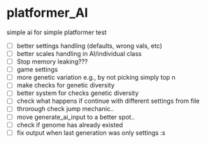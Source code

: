 
# platformer_AI

 simple ai for simple platformer test

- [ ] better settings handling (defaults, wrong vals, etc)
- [ ] better scales handling in AI/individual class
- [ ] Stop memory leaking???
- [ ] game settings
- [ ] more genetic variation e.g., by not picking simply top n
- [ ] make checks for genetic diversity
- [ ] better system for checks genetic diversity
- [ ] check what happens if continue with different settings from file
- [ ] throrough check jump mechanic..
- [ ] move generate_ai_input to a better spot..
- [ ] check if genome has already existed
- [ ] fix output when last generation was only settings :s
